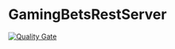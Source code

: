 # GamingBetsRestServer

[![Quality Gate](http://sonarqube.it.dh-karlsruhe.de/api/badges/gate?key=GamingBetsServer%3AGamingBetsServer)](http://sonarqube.it.dh-karlsruhe.de/overview?id=com.gabmingbets%3AgamingBetRestServer)
